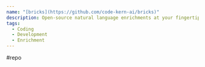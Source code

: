 ```yaml
---
name: "[bricks](https://github.com/code-kern-ai/bricks)"
description: Open-source natural language enrichments at your fingertips.
tags:
  - Coding
  - Development
  - Enrichment
---
```

#repo